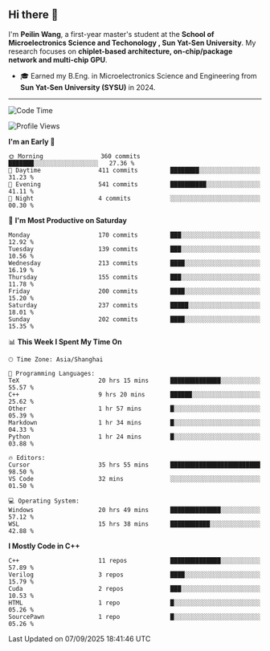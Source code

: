 ## Hi there 👋

I'm **Peilin Wang**, a first-year master's student at the **School of Microelectronics Science and Techonology , Sun Yat-Sen University**. My research focuses on **chiplet-based architecture, on-chip/package network and multi-chip GPU**.

- 🎓 Earned my B.Eng. in Microelectronics Science and Engineering from **Sun Yat-Sen University (SYSU)** in 2024.

---

<!--START_SECTION:waka-->
![Code Time](http://img.shields.io/badge/Code%20Time-122%20hrs%2048%20mins-blue)

![Profile Views](http://img.shields.io/badge/Profile%20Views-19-blue)

**I'm an Early 🐤** 

```text
🌞 Morning                360 commits         ███████░░░░░░░░░░░░░░░░░░   27.36 % 
🌆 Daytime                411 commits         ████████░░░░░░░░░░░░░░░░░   31.23 % 
🌃 Evening                541 commits         ██████████░░░░░░░░░░░░░░░   41.11 % 
🌙 Night                  4 commits           ░░░░░░░░░░░░░░░░░░░░░░░░░   00.30 % 
```
📅 **I'm Most Productive on Saturday** 

```text
Monday                   170 commits         ███░░░░░░░░░░░░░░░░░░░░░░   12.92 % 
Tuesday                  139 commits         ███░░░░░░░░░░░░░░░░░░░░░░   10.56 % 
Wednesday                213 commits         ████░░░░░░░░░░░░░░░░░░░░░   16.19 % 
Thursday                 155 commits         ███░░░░░░░░░░░░░░░░░░░░░░   11.78 % 
Friday                   200 commits         ████░░░░░░░░░░░░░░░░░░░░░   15.20 % 
Saturday                 237 commits         █████░░░░░░░░░░░░░░░░░░░░   18.01 % 
Sunday                   202 commits         ████░░░░░░░░░░░░░░░░░░░░░   15.35 % 
```


📊 **This Week I Spent My Time On** 

```text
🕑︎ Time Zone: Asia/Shanghai

💬 Programming Languages: 
TeX                      20 hrs 15 mins      ██████████████░░░░░░░░░░░   55.57 % 
C++                      9 hrs 20 mins       ██████░░░░░░░░░░░░░░░░░░░   25.62 % 
Other                    1 hr 57 mins        █░░░░░░░░░░░░░░░░░░░░░░░░   05.39 % 
Markdown                 1 hr 34 mins        █░░░░░░░░░░░░░░░░░░░░░░░░   04.33 % 
Python                   1 hr 24 mins        █░░░░░░░░░░░░░░░░░░░░░░░░   03.88 % 

🔥 Editors: 
Cursor                   35 hrs 55 mins      █████████████████████████   98.50 % 
VS Code                  32 mins             ░░░░░░░░░░░░░░░░░░░░░░░░░   01.50 % 

💻 Operating System: 
Windows                  20 hrs 49 mins      ██████████████░░░░░░░░░░░   57.12 % 
WSL                      15 hrs 38 mins      ███████████░░░░░░░░░░░░░░   42.88 % 
```

**I Mostly Code in C++** 

```text
C++                      11 repos            ██████████████░░░░░░░░░░░   57.89 % 
Verilog                  3 repos             ████░░░░░░░░░░░░░░░░░░░░░   15.79 % 
Cuda                     2 repos             ███░░░░░░░░░░░░░░░░░░░░░░   10.53 % 
HTML                     1 repo              █░░░░░░░░░░░░░░░░░░░░░░░░   05.26 % 
SourcePawn               1 repo              █░░░░░░░░░░░░░░░░░░░░░░░░   05.26 % 
```




 Last Updated on 07/09/2025 18:41:46 UTC
<!--END_SECTION:waka-->
